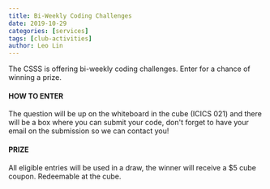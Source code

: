 ```yaml
---
title: Bi-Weekly Coding Challenges
date: 2019-10-29
categories: [services]
tags: [club-activities]
author: Leo Lin
---
```


The CSSS is offering bi-weekly coding challenges. Enter for a chance of winning a prize.

#### HOW TO ENTER

The question will be up on the whiteboard in the cube (ICICS 021) and there will be a box where you can submit your code, don't forget to have your email on the submission so we can contact you!

#### PRIZE

All eligible entries will be used in a draw, the winner will receive a $5 cube coupon. Redeemable at the cube.
